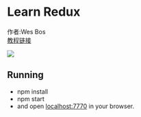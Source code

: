 # Learn Redux
 作者:Wes Bos  
 [教程链接](https://www.youtube.com/watch?v=hmwBow1PUuo&list=PLu8EoSxDXHP5uyzEWxdlr9WQTJJIzr6jy)

![]([http://ojmd4mfpp.bkt.clouddn.com/react.png)

## Running

- npm install 
- npm start
- and open <localhost:7770> in your browser.

